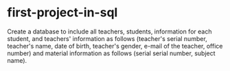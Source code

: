 # first-project-in-sql
Create a database to include all teachers, students, information for each student, and teachers' information as follows (teacher's serial number, teacher's name, date of birth, teacher's gender, e-mail of the teacher, office number) and material information as follows (serial serial number, subject name).
